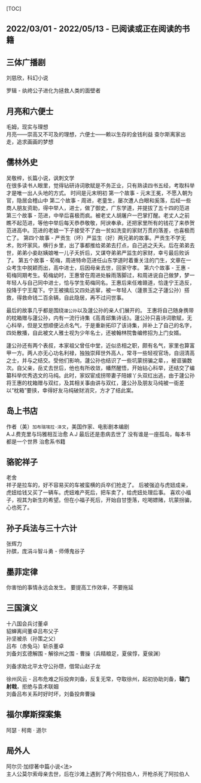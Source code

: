 [TOC]



## 2022/03/01 - 2022/05/13 - 已阅读或正在阅读的书籍

## 三体广播剧

刘慈欣，科幻小说<br>

罗辑 - 纨绔公子进化为拯救人类的面壁者

## 月亮和六便士

毛姆，现实与理想<br>
月亮——崇高又不可及的理想，六便士——赖以生存的金钱利益
查尔斯离家出走，追求画画的梦想

## 儒林外史  

吴敬梓，长篇小说，讽刺文学<br>
在很多读书人眼里，觉得钻研诗词歌赋是不务正业，只有熟读四书五经，考取科举才是唯一出人头地的方式。
时间是元末明初
第一个故事 - 元末王冕，不愿入朝为官，隐居会稽山中
第二个故事 - 周进，老童生，屡次遭人白眼和奚落，后经一些商人朋友资助，得中举人，进士，做了御史，广东学道，并提拔了五十四的范进
第三个故事 - 范进，中举后喜极而疯。被老丈人胡屠户一巴掌打醒。老丈人之前瞧不起范进，等他中举后每天恭恭敬敬，阿谀奉承，还把家里所有的钱花了来恭贺范进高中。范进的老娘一下子接受不了由一贫如洗变的家财万贯的落差，也喜极而亡了。
第四个故事 - 严贡生（坏）严监生（好）两兄弟的故事。严贡生不学无术，败坏家风，横行乡里，出了事都推给弟弟去打点，自己逃之夭夭。后在弟弟去世，弟弟小妾赵姨娘唯一儿子夭折后，又谋夺弟弟严监生的家财，幸亏最后败诉了。
第五个故事 - 荀梅，周进特命范进任山东学道时着重关注的门生，文章在一众考生中脱颖而出，高中进士，后因母亲去世，回家守孝。
第六个故事 - 王惠 - 荀梅同期考生。荀梅幼时，王惠曾在周进处躲雨落脚过，和周进说自己做梦，梦一年轻人与自己同中进士，恰与学生荀梅同名。王惠后来任难赣道，恰逢宁王造反，投降于宁王麾下。宁王被擒后又四处逃窜，被一年轻人（蘧景玉之子蘧公孙）搭救，得救命钱二百余辆，自此隐居，再不过问世事。

最后的故事几乎都是围绕`蘧公孙`以及蘧公孙的亲人们展开的。
王惠将自己随身携带的枕箱赠与蘧公孙，内有一流行诗集《高青邱集诗话》。蘧公孙只喜诗词歌赋，无心科举，但是又想顺便沾点名气，于是重新拓印了该诗集，并补上了自己的名字，四处散播，自此被文人雅士视为少年名士，还被翰林院鲁编修招为上门女婿。

蘧公孙还有两个表叔，本家祖父曾任中堂，近似丞相之职，颇有名气，家里也算富甲一方。两人亦无心功名利禄，独独崇拜世外高人，常寻一些轻视官场，自诩清高之士，并与之结交。受他们影响，蘧公孙也结识了一些坑蒙拐骗之辈，，被诓骗数次。自父亲，岳丈去世后，他也有所收敛，幡然醒悟，开始钻心科举，还结交了编纂科举优秀选文的马纯。此时，家奴宦成拐带妻子陪嫁丫头双红出逃，由于蘧公孙将王惠的枕箱赠与双红，及其相关事由讲与双红，蘧公孙及朋友马纯被一衙差以“枕箱”要挟，幸得好友马纯破财消灾，方才了结此案。

## 岛上书店

作者（美）`加布瑞埃拉·泽文`，美国作家、电影剧本编剧<br>
A.J.费克里与玛雅相互治愈
A.J 最后还是患病去世了
没有谁是一座孤岛，每本书都是一个世界
治愈系书籍

## 骆驼祥子

老舍<br>祥子是拉车的，好不容易买的车被蛮横的兵卒们抢走了。
后被强迫与虎妞成亲，虎妞给钱又买了一辆车。虎妞难产死后，把车卖了，给虎妞处理后事。
喜欢小福子，视其为新生的希望。但在小福子死后，开始自甘堕落，吃喝嫖赌，坑蒙拐骗，心也死了。

## 孙子兵法与三十六计

张辉力<br>
孙膑，庞涓斗智斗勇 - 师傅鬼谷子

## 墨菲定律

你害怕的事情永远会发生。
要提高工作效率，不要拖延

## 三国演义

十八国会兵讨董卓<br/>
貂蝉离间董卓吕布父子<br/>
孙坚被杀（孙策之父）<br/>
吕布（赤兔马）斩杀董卓<br/>
刘备刘玄德解围 - 解徐州之围 - 曹操（兵精粮足，夏侯惇，夏侯渊）<br/>

刘备求助北平太守公孙瓒，借常山赵子龙<br/>

徐州风云 - 吕布危难之际投奔刘备，反复无常，夺取徐州，起初协助刘备，**辕门射戟**，拒绝与袁术联姻<br/>
刘备吕布关系时好时坏，刘备投奔曹操<br/>

## 福尔摩斯探案集

阿瑟 · 柯南 · 道尔<br/>

## 局外人

阿尔贝·加缪著中篇小说<法><br/>
主人公莫尔索母亲去世，后在沙滩上遇到了两个阿拉伯人，开枪杀死了阿拉伯人
